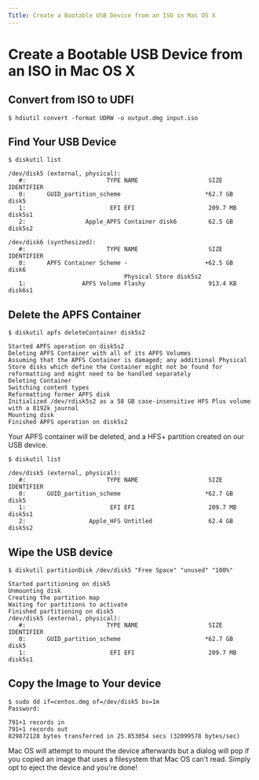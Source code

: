 ```yaml
---
Title: Create a Bootable USB Device from an ISO in Mac OS X
---
```


# Create a Bootable USB Device from an ISO in Mac OS X

## Convert from ISO to UDFI

```
$ hdiutil convert -format UDRW -o output.dmg input.iso
```

## Find Your USB Device

```
$ diskutil list

/dev/disk5 (external, physical):
   #:                       TYPE NAME                    SIZE       IDENTIFIER
   0:      GUID_partition_scheme                        *62.7 GB    disk5
   1:                        EFI EFI                     209.7 MB   disk5s1
   2:                 Apple_APFS Container disk6         62.5 GB    disk5s2

/dev/disk6 (synthesized):
   #:                       TYPE NAME                    SIZE       IDENTIFIER
   0:      APFS Container Scheme -                      +62.5 GB    disk6
                                 Physical Store disk5s2
   1:                APFS Volume Flashy                  913.4 KB   disk6s1
```

## Delete the APFS Container

```
$ diskutil apfs deleteContainer disk5s2

Started APFS operation on disk5s2
Deleting APFS Container with all of its APFS Volumes
Assuming that the APFS Container is damaged; any additional Physical Store disks which define the Container might not be found for reformatting and might need to be handled separately
Deleting Container
Switching content types
Reformatting former APFS disk
Initialized /dev/rdisk5s2 as a 58 GB case-insensitive HFS Plus volume with a 8192k journal
Mounting disk
Finished APFS operation on disk5s2
```
Your APFS container will be deleted, and a HFS+ partition created on our USB device.

```
$ diskutil list

/dev/disk5 (external, physical):
   #:                       TYPE NAME                    SIZE       IDENTIFIER
   0:      GUID_partition_scheme                        *62.7 GB    disk5
   1:                        EFI EFI                     209.7 MB   disk5s1
   2:                  Apple_HFS Untitled                62.4 GB    disk5s2
```

## Wipe the USB device

```
$ diskutil partitionDisk /dev/disk5 "Free Space" "unused" "100%"

Started partitioning on disk5
Unmounting disk
Creating the partition map
Waiting for partitions to activate
Finished partitioning on disk5
/dev/disk5 (external, physical):
   #:                       TYPE NAME                    SIZE       IDENTIFIER
   0:      GUID_partition_scheme                        *62.7 GB    disk5
   1:                        EFI EFI                     209.7 MB   disk5s1
```

## Copy the Image to Your device

```
$ sudo dd if=centos.dmg of=/dev/disk5 bs=1m
Password:

791+1 records in
791+1 records out
829872128 bytes transferred in 25.853054 secs (32099578 bytes/sec)
```

Mac OS will attempt to mount the device afterwards but a dialog will pop
if you copied an image that uses a filesystem that Mac OS can't read. Simply
opt to eject the device and you're done!
